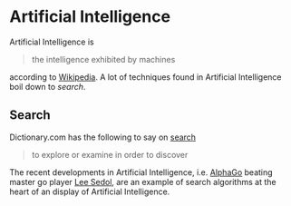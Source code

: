 # Artificial Intelligence
Artificial Intelligence is

> the intelligence exhibited by machines

according to [Wikipedia][wikipedia.ai]. A lot of techniques found in Artificial
Intelligence boil down to *search*.

## Search
Dictionary.com has the following to say on [search][dictionary.search]

> to explore or examine in order to discover

The recent developments in Artificial Intelligence, i.e. [AlphaGo][wikipedia.alphago] beating
master go player [Lee Sedol][wikipedia.lee-sodol], are an example of search
algorithms at the heart of an display of Artificial Intelligence.


[wikipedia.ai]: https://en.wikipedia.org/wiki/Artificial_intelligence
[dictionary.search]: http://www.dictionary.com/browse/search
[wikipedia.alphago]: https://en.wikipedia.org/wiki/AlphaGo
[wikipedia.lee-sodol]: https://en.wikipedia.org/wiki/Lee_Sedol
